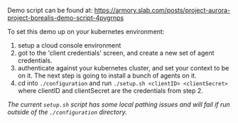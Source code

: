 Demo script can be found at:
https://armory.slab.com/posts/project-aurora-project-borealis-demo-script-4pvgrnps

To set this demo up on your kubernetes environment:
1) setup a cloud console environment
2) got to the 'client credentials' screen, and create a new set of agent credentials.
3) authenticate against your kubernetes cluster, and set your context to be on it. The next step is going to install a bunch of agents on it.
4) cd into `./configuration` and run `./setup.sh <clientID> <clientSecret>` where clientID and clientSecret are the credentials from step 2.

_The current `setup.sh` script has some local pathing issues and will fail if run outside of the `./configuration` directory._
